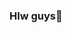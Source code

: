 ### Hlw guys👋

<!--
**Abhishek-tech-gif/Abhishek-tech-gif** is a ✨ _special_ ✨ repository because its `README.md` (this file) appears on your GitHub profile.

Here are some ideas to get you started:

- 🔭 I’m currently working on ...STUDENT
- 🌱 I’m currently learning ...JAVA,PYTHON 
- 👯 I’m looking to collaborate on ...XYZ
- 🤔 I’m looking for help with ...AWS
- 💬 Ask me about ...Anything
- 📫 How to reach me: ...WHATSAPP/INSTAGRAM
- 😄 Pronouns: ...HE/HIM
- ⚡ Fun fact: ...I AM HALF FINISH
-->
